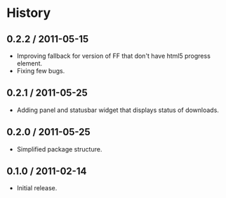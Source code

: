 # History #

## 0.2.2 / 2011-05-15

 - Improving fallback for version of FF that don't have html5 progress element.
 - Fixing few bugs.

## 0.2.1 / 2011-05-25

  - Adding panel and statusbar widget that displays status of downloads.

## 0.2.0 / 2011-05-25

  - Simplified package structure.

## 0.1.0 / 2011-02-14 ##

  - Initial release.
